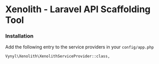 Xenolith - Laravel API Scaffolding Tool
=======================================================

### Installation

Add the following entry to the service providers in your `config/app.php`
```
Vynyl\Xenolith\XenolithServiceProvider::class,
```